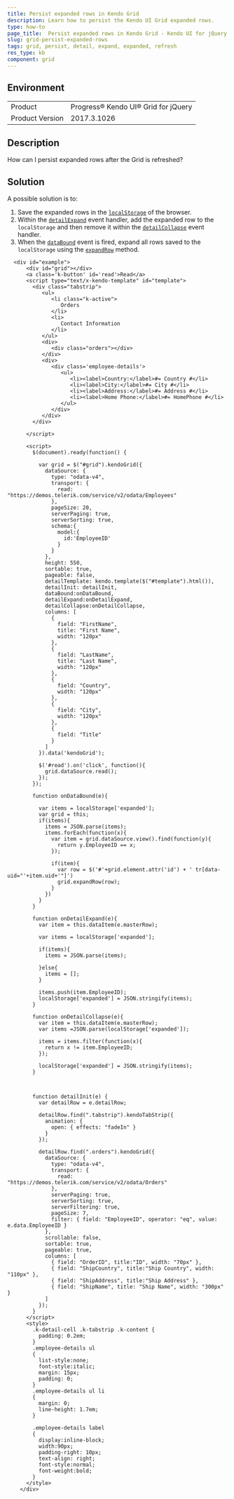```yaml
---
title: Persist expanded rows in Kendo Grid
description: Learn how to persist the Kendo UI Grid expanded rows.
type: how-to
page_title:  Persist expanded rows in Kendo Grid - Kendo UI for jQuery Data Grid
slug: grid-persist-expanded-rows
tags: grid, persist, detail, expand, expanded, refresh
res_type: kb
component: grid
---
```


## Environment

<table>
 <tr>
  <td>Product</td>
  <td>Progress® Kendo UI® Grid for jQuery</td> 
 </tr>
 <tr>
  <td>Product Version</td>
  <td>2017.3.1026</td>
 </tr>
</table>

## Description

How can I persist expanded rows after the Grid is refreshed?

## Solution

A possible solution is to:

1. Save the expanded rows in the [`localStorage`](https://developer.mozilla.org/en-US/docs/Web/API/Window/localStorage) of the browser.
1. Within the [`detailExpand`](https://docs.telerik.com/kendo-ui/api/javascript/ui/grid/events/detailexpand) event handler, add the expanded row to the `localStorage` and then remove it within the [`detailCollapse`](/api/javascript/ui/grid/events/detailcollapse) event handler.
1. When the [`dataBound`](https://docs.telerik.com/kendo-ui/api/javascript/ui/grid/events/databound) event is fired, expand all rows saved to the `localStorage` using the [`expandRow`](https://docs.telerik.com/kendo-ui/api/javascript/ui/grid/methods/expandrow) method.

```dojo
  <div id="example">
      <div id="grid"></div>
      <a class='k-button' id='read'>Read</a>
      <script type="text/x-kendo-template" id="template">
        <div class="tabstrip">
           <ul>
              <li class="k-active">
                 Orders
              </li>
              <li>
                 Contact Information
              </li>
           </ul>
           <div>
              <div class="orders"></div>
           </div>
           <div>
              <div class='employee-details'>
                 <ul>
                    <li><label>Country:</label>#= Country #</li>
                    <li><label>City:</label>#= City #</li>
                    <li><label>Address:</label>#= Address #</li>
                    <li><label>Home Phone:</label>#= HomePhone #</li>
                 </ul>
              </div>
           </div>
        </div>

      </script>

      <script>
        $(document).ready(function() {

          var grid = $("#grid").kendoGrid({
            dataSource: {
              type: "odata-v4",
              transport: {
                read: "https://demos.telerik.com/service/v2/odata/Employees"
              },
              pageSize: 20,
              serverPaging: true,
              serverSorting: true,
              schema:{
                model:{
                  id:'EmployeeID'
                }
              }
            },
            height: 550,
            sortable: true,
            pageable: false,
            detailTemplate: kendo.template($("#template").html()),
            detailInit: detailInit,
            dataBound:onDataBound,
            detailExpand:onDetailExpand,
            detailCollapse:onDetailCollapse,
            columns: [
              {
                field: "FirstName",
                title: "First Name",
                width: "120px"
              },
              {
                field: "LastName",
                title: "Last Name",
                width: "120px"
              },
              {
                field: "Country",
                width: "120px"
              },
              {
                field: "City",
                width: "120px"
              },
              {
                field: "Title"
              }
            ]
          }).data('kendoGrid');

          $('#read').on('click', function(){
            grid.dataSource.read();
          });
        });

        function onDataBound(e){

          var items = localStorage['expanded'];
          var grid = this;
          if(items){
            items = JSON.parse(items);
            items.forEach(function(x){
              var item = grid.dataSource.view().find(function(y){
                return y.EmployeeID == x;
              });

              if(item){
                var row = $('#'+grid.element.attr('id') + ' tr[data-uid="'+item.uid+'"]')
                grid.expandRow(row);
              }
            })
          }
        }

        function onDetailExpand(e){
          var item = this.dataItem(e.masterRow);

          var items = localStorage['expanded'];

          if(items){
            items = JSON.parse(items);

          }else{
            items = [];
          }

          items.push(item.EmployeeID);
          localStorage['expanded'] = JSON.stringify(items);
        }

        function onDetailCollapse(e){
          var item = this.dataItem(e.masterRow);
          var items =JSON.parse(localStorage['expanded']);

          items = items.filter(function(x){
            return x != item.EmployeeID;
          });

          localStorage['expanded'] = JSON.stringify(items);
        }



        function detailInit(e) {
          var detailRow = e.detailRow;

          detailRow.find(".tabstrip").kendoTabStrip({
            animation: {
              open: { effects: "fadeIn" }
            }
          });

          detailRow.find(".orders").kendoGrid({
            dataSource: {
              type: "odata-v4",
              transport: {
                read: "https://demos.telerik.com/service/v2/odata/Orders"
              },
              serverPaging: true,
              serverSorting: true,
              serverFiltering: true,
              pageSize: 7,
              filter: { field: "EmployeeID", operator: "eq", value: e.data.EmployeeID }
            },
            scrollable: false,
            sortable: true,
            pageable: true,
            columns: [
              { field: "OrderID", title:"ID", width: "70px" },
              { field: "ShipCountry", title:"Ship Country", width: "110px" },
              { field: "ShipAddress", title:"Ship Address" },
              { field: "ShipName", title: "Ship Name", width: "300px" }
            ]
          });
        }
      </script>
      <style>
        .k-detail-cell .k-tabstrip .k-content {
          padding: 0.2em;
        }
        .employee-details ul
        {
          list-style:none;
          font-style:italic;
          margin: 15px;
          padding: 0;
        }
        .employee-details ul li
        {
          margin: 0;
          line-height: 1.7em;
        }

        .employee-details label
        {
          display:inline-block;
          width:90px;
          padding-right: 10px;
          text-align: right;
          font-style:normal;
          font-weight:bold;
        }
      </style>
    </div>
```
